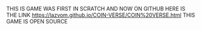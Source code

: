 THIS IS GAME WAS FIRST IN SCRATCH AND NOW ON GITHUB HERE IS THE LINK https://lazvom.github.io/COIN-VERSE/COIN%20VERSE.html
            THIS GAME IS OPEN SOURCE
